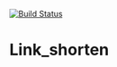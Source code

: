 [![Build Status](https://travis-ci.org/Marmol94/Link_shorten.svg?branch=SHORT-001)](https://travis-ci.org/Marmol94/Link_shorten)
# Link_shorten
